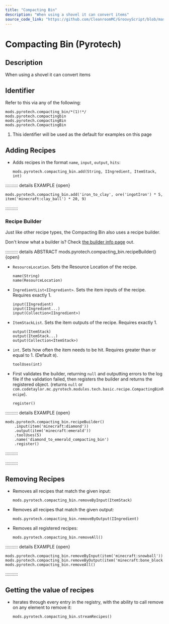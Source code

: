 ```yaml
---
title: "Compacting Bin"
description: "When using a shovel it can convert items"
source_code_link: "https://github.com/CleanroomMC/GroovyScript/blob/master/src/main/java/com/cleanroommc/groovyscript/compat/mods/pyrotech/CompactingBin.java"
---
```


# Compacting Bin (Pyrotech)

## Description

When using a shovel it can convert items

## Identifier

Refer to this via any of the following:

```groovy:no-line-numbers {1}
mods.pyrotech.compacting_bin/*(1)!*/
mods.pyrotech.compactingbin
mods.pyrotech.compactingBin
mods.pyrotech.CompactingBin
```

1. This identifier will be used as the default for examples on this page

## Adding Recipes

- Adds recipes in the format `name`, `input`, `output`, `hits`:

    ```groovy:no-line-numbers
    mods.pyrotech.compacting_bin.add(String, IIngredient, ItemStack, int)
    ```

:::::::::: details EXAMPLE {open}
```groovy:no-line-numbers
mods.pyrotech.compacting_bin.add('iron_to_clay', ore('ingotIron') * 5, item('minecraft:clay_ball') * 20, 9)
```

::::::::::

### Recipe Builder

Just like other recipe types, the Compacting Bin also uses a recipe builder.

Don't know what a builder is? Check [the builder info page](../../../groovy/builder.md) out.

:::::::::: details ABSTRACT mods.pyrotech.compacting_bin.recipeBuilder() {open}
- `ResourceLocation`. Sets the Resource Location of the recipe.

    ```groovy:no-line-numbers
    name(String)
    name(ResourceLocation)
    ```

- `IngredientList<IIngredient>`. Sets the item inputs of the recipe. Requires exactly 1.

    ```groovy:no-line-numbers
    input(IIngredient)
    input(IIngredient...)
    input(Collection<IIngredient>)
    ```

- `ItemStackList`. Sets the item outputs of the recipe. Requires exactly 1.

    ```groovy:no-line-numbers
    output(ItemStack)
    output(ItemStack...)
    output(Collection<ItemStack>)
    ```

- `int`. Sets how often the item needs to be hit. Requires greater than or equal to 1. (Default `0`).

    ```groovy:no-line-numbers
    toolUses(int)
    ```

- First validates the builder, returning `null` and outputting errors to the log file if the validation failed, then registers the builder and returns the registered object. (returns `null` or `com.codetaylor.mc.pyrotech.modules.tech.basic.recipe.CompactingBinRecipe`).

    ```groovy:no-line-numbers
    register()
    ```

:::::::::: details EXAMPLE {open}
```groovy:no-line-numbers
mods.pyrotech.compacting_bin.recipeBuilder()
    .input(item('minecraft:diamond'))
    .output(item('minecraft:emerald'))
    .toolUses(5)
    .name('diamond_to_emerald_compacting_bin')
    .register()
```

::::::::::

::::::::::

## Removing Recipes

- Removes all recipes that match the given input:

    ```groovy:no-line-numbers
    mods.pyrotech.compacting_bin.removeByInput(ItemStack)
    ```

- Removes all recipes that match the given output:

    ```groovy:no-line-numbers
    mods.pyrotech.compacting_bin.removeByOutput(IIngredient)
    ```

- Removes all registered recipes:

    ```groovy:no-line-numbers
    mods.pyrotech.compacting_bin.removeAll()
    ```

:::::::::: details EXAMPLE {open}
```groovy:no-line-numbers
mods.pyrotech.compacting_bin.removeByInput(item('minecraft:snowball'))
mods.pyrotech.compacting_bin.removeByOutput(item('minecraft:bone_block'))
mods.pyrotech.compacting_bin.removeAll()
```

::::::::::

## Getting the value of recipes

- Iterates through every entry in the registry, with the ability to call remove on any element to remove it:

    ```groovy:no-line-numbers
    mods.pyrotech.compacting_bin.streamRecipes()
    ```
